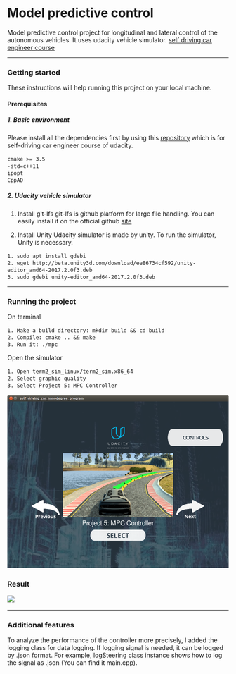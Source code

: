 # Model predictive control
Model predictive control project for longitudinal and lateral control of the autonomous vehicles. It uses udacity vehicle simulator. [self driving car engineer course](https://www.udacity.com/course/self-driving-car-engineer-nanodegree--nd013) 
- - -
### Getting started
These instructions will help running this project on your local machine.

#### Prerequisites
##### 1. Basic environment
Please install all the dependencies first by using this  [repository](https://github.com/udacity/CarND-MPC-Project) which is for self-driving car engineer course of udacity.
```
cmake >= 3.5
-std=c++11
ipopt
CppAD
```
##### 2. Udacity vehicle simulator
1. Install git-lfs
git-lfs is github platform for large file handling. You can easily install it on the official github [site](https://git-lfs.github.com/) 

2. Install Unity
Udacity simulator is made by unity. To run the simulator, Unity is necessary.
```
1. sudo apt install gdebi
2. wget http://beta.unity3d.com/download/ee86734cf592/unity-editor_amd64-2017.2.0f3.deb
3. sudo gdebi unity-editor_amd64-2017.2.0f3.deb
```

- - -
### Running the project
On terminal
```
1. Make a build directory: mkdir build && cd build
2. Compile: cmake .. && make
3. Run it: ./mpc
```
Open the simulator
```
1. Open term2_sim_linux/term2_sim.x86_64
2. Select graphic quality
3. Select Project 5: MPC Controller
```
![](Pictures/UdacitySim.png)


### Result
![](media/ProjectResult.gif)
- - -
### Additional features
To analyze the performance of the controller more precisely, I added the logging class for data logging. If logging signal is needed, it can be logged by .json format. For example, logSteering class instance shows how to log the signal as .json (You can find it main.cpp).
